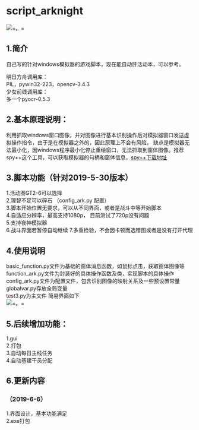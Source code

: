 # script_arknight
  ![=。=](https://github.com/vertuer/script_arknight/blob/master/processed/f9c6cbdc6b.jpg)
## 1.简介

  自己写的针对windows模拟器的游戏脚本，现在能自动肝活动本，可以参考。

明日方舟调用库：  
PIL，pywin32-223，opencv-3.4.3  
少女前线调用库：  
多一个pyocr-0.5.3



## 2.基本原理说明：
  利用抓取windows窗口图像，并对图像进行基本识别操作后对模拟器窗口发送虚拟操作指令，由于是在模拟器之外的，因此原理上不会有风险。
缺点是模拟器无法最小化，因windows程序最小化停止重绘窗口，无法抓取到窗体图像。推荐spy++这个工具，可以获取模拟器的句柄和窗体信息，[spy++下载地址](http://pan.baidu.com/s/1skMJUkH)

## 3.脚本功能（针对2019-5-30版本）
  1.活动图GT2-6可以选择  
  2.理智不足可以碎石    （config_ark.py 配置）  
  3.脚本开始位置无要求，可以从不同界面，或者是战斗中等开始脚本  
  4.自适应分辨率，最高支持1080p， 目前测试了720p没有问题  
  5.支持夜神模拟器  
  6.战斗界面若暂停自动继续
  7.多重检验，不会因卡顿而选错图或者是没有打开代理

## 4.使用说明
  basic_function.py文件为基础的窗体消息函数，如鼠标点击，获取窗体图像等  
  function_ark.py文件为封装好的具体操作函数及类，实现脚本的具体操作  
  config_ark.py文件为配置文件，包含识别图像的映射关系及一些预设置常量  
  globalvar.py存放全局变量  
  test3.py为主文件
  简易界面如下    
  ![=。=](https://github.com/vertuer/script_arknight/blob/master/processed/script.png)
  
## 5.后续增加功能：
  1.gui  
  2.打包  
  3.自动每日主线任务  
  4.自动基建干员分配  
  
## 6.更新内容
### （2019-6-6）
  1.界面设计，基本功能满足  
  2.exe打包

